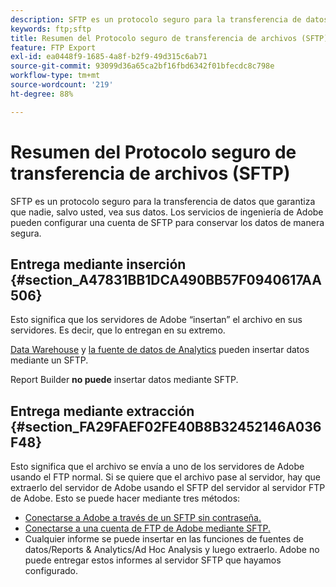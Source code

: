 ```yaml
---
description: SFTP es un protocolo seguro para la transferencia de datos que garantiza que nadie, salvo usted, vea sus datos. Los servicios de ingeniería de Adobe pueden configurar una cuenta de SFTP para conservar los datos de manera segura.
keywords: ftp;sftp
title: Resumen del Protocolo seguro de transferencia de archivos (SFTP)
feature: FTP Export
exl-id: ea0448f9-1685-4a8f-b2f9-49d315c6ab71
source-git-commit: 93099d36a65ca2bf16fbd6342f01bfecdc8c798e
workflow-type: tm+mt
source-wordcount: '219'
ht-degree: 88%

---
```


# Resumen del Protocolo seguro de transferencia de archivos (SFTP)

SFTP es un protocolo seguro para la transferencia de datos que garantiza que nadie, salvo usted, vea sus datos. Los servicios de ingeniería de Adobe pueden configurar una cuenta de SFTP para conservar los datos de manera segura.

## Entrega mediante inserción {#section_A47831BB1DCA490BB57F0940617AA506}

Esto significa que los servidores de Adobe “insertan” el archivo en sus servidores. Es decir, que lo entregan en su extremo.

[Data Warehouse](/help/export/ftp-and-sftp/c-sftp/ftp-sftp-dw.md) y [la fuente de datos de Analytics](https://experienceleague.adobe.com/docs/analytics/export/analytics-data-feed/data-feed-overview.html?lang=es) pueden insertar datos mediante un SFTP.

Report Builder **no puede** insertar datos mediante SFTP.

## Entrega mediante extracción {#section_FA29FAEF02FE40B8B32452146A036F48}

Esto significa que el archivo se envía a uno de los servidores de Adobe usando el FTP normal. Si se quiere que el archivo pase al servidor, hay que extraerlo del servidor de Adobe usando el SFTP del servidor al servidor FTP de Adobe. Esto se puede hacer mediante tres métodos:

* [Conectarse a Adobe a través de un SFTP sin contraseña.](/help/export/ftp-and-sftp/c-sftp/ftp-sftp-cert-auth.md)
* [Conectarse a una cuenta de FTP de Adobe mediante SFTP.](/help/export/ftp-and-sftp/c-sftp/ftp-sftp-connect.md)
* Cualquier informe se puede insertar en las funciones de fuentes de datos/Reports &amp; Analytics/Ad Hoc Analysis y luego extraerlo. Adobe no puede entregar estos informes al servidor SFTP que hayamos configurado.
